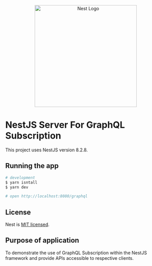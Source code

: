 <p align="center">
  <a href="http://nestjs.com/" target="blank"><img src="https://nestjs.com/img/logo_text.svg" width="320" alt="Nest Logo" /></a>
</p>

# NestJS Server For GraphQL Subscription

This project uses NestJS version 8.2.8.

## Running the app

```bash
# development
$ yarn isntall
$ yarn dev

# open http://localhost:8080/graphql
```

## License

Nest is [MIT licensed](LICENSE).

## Purpose of application

To demonstrate the use of GraphQL Subscription within the NestJS framework and provide APIs accessible to respective clients.
